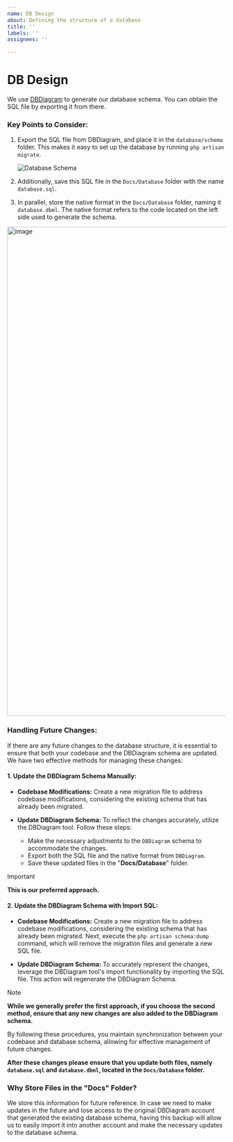 ```yaml
---
name: DB Design
about: Defining the structure of a database
title: ''
labels: ''
assignees: ''

---
```


# DB Design
We use [DBDiagram](https://dbdiagram.io/home) to generate our database schema. You can obtain the SQL file by exporting it from there.

### Key Points to Consider:

1. Export the SQL file from DBDiagram, and place it in the `database/schema` folder. This makes it easy to set up the database by running `php artisan migrate`.

   ![Database Schema](https://github.com/7span/patidar-melap/assets/19200178/fd6dab12-cfe9-486c-b635-1790c378f192)

2. Additionally, save this SQL file in the `Docs/Database` folder with the name `database.sql`.

3. In parallel, store the native format in the `Docs/Database` folder, naming it `database.dbml`. The native format refers to the code located on the left side used to generate the schema.
<img width="1125" alt="image" src="https://github.com/7span/patidar-melap/assets/19200178/c7ca3f2c-cb1d-477d-8899-b7c384c678fe">

### Handling Future Changes:

If there are any future changes to the database structure, it is essential to ensure that both your codebase and the DBDiagram schema are updated. We have two effective methods for managing these changes:

#### 1. Update the DBDiagram Schema Manually:

-  **Codebase Modifications:** Create a new migration file to address codebase modifications, considering the existing schema that has already been migrated.

- **Update DBDiagram Schema:** To reflect the changes accurately, utilize the DBDiagram tool. Follow these steps:

     - Make the necessary adjustments to the `DBDiagram` schema to accommodate the changes.
     - Export both the SQL file and the native format from `DBDiagram`.
     - Save these updated files in the "**Docs/Database**" folder.
     
> [!IMPORTANT]
> **This is our preferred approach.**

#### 2. Update the DBDiagram Schema with Import SQL:

-  **Codebase Modifications:** Create a new migration file to address codebase modifications, considering the existing schema that has already been migrated. Next, execute the `php artisan schema:dump` command, which will remove the migration files and generate a new SQL file.

- **Update DBDiagram Schema:** To accurately represent the changes, leverage the DBDiagram tool's import functionality by importing the SQL file. This action will regenerate the DBDiagram Schema.

> [!NOTE]
> **While we generally prefer the first approach, if you choose the second method, ensure that any new changes are also added to the DBDiagram schema.**

By following these procedures, you maintain synchronization between your codebase and database schema, allowing for effective management of future changes.

**After these changes please ensure that you update both files, namely `database.sql` and `database.dbml`, located in the `Docs/Database` folder.**

### Why Store Files in the "Docs" Folder?

We store this information for future reference. In case we need to make updates in the future and lose access to the original DBDiagram account that generated the existing database schema, having this backup will allow us to easily import it into another account and make the necessary updates to the database schema.
